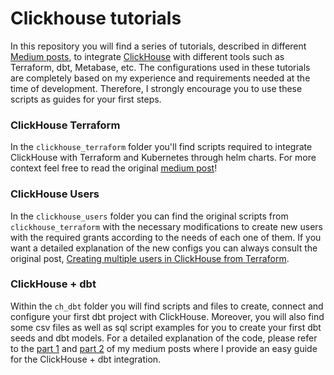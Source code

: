 # Clickhouse tutorials

In this repository you will find a series of tutorials, described in different [Medium posts](https://medium.com/@brendavarguez21), to integrate [ClickHouse](https://clickhouse.com/) with different tools such as Terraform, dbt, Metabase, etc. The configurations used in these tutorials are completely based on my experience and requirements needed at the time of development. Therefore, I strongly encourage you to use these scripts as guides for your first steps.

### ClickHouse Terraform

In the `clickhouse_terraform` folder you'll find scripts required to integrate ClickHouse with Terraform and Kubernetes through helm charts. For more context feel free to read the original [medium post](https://medium.com/@brendavarguez21/deploying-clickhouse-on-a-kubernetes-cluster-using-terraform-d4e2234c27af)!

### ClickHouse Users

In the `clickhouse_users` folder you can find the original scripts from `clickhouse_terraform` with the necessary modifications to create new users with the required grants according to the needs of each one of them. If you want a detailed explanation of the new configs you can always consult the original post, [Creating multiple users in ClickHouse from Terraform](https://medium.com/@brendavarguez21/creating-multiple-users-in-clickhouse-from-terraform-998ccfa6c44a).

### ClickHouse + dbt

Within the `ch_dbt` folder you will find scripts and files to create, connect and configure your first dbt project with ClickHouse.  Moreover, you will also find some csv files as well as sql script examples for you to create your first dbt seeds and dbt models. For a detailed explanation of the code, please refer to the [part 1](https://medium.com/@brendavarguez21/coding-symphony-unleashing-the-power-of-clickhouse-and-dbt-for-modern-data-analytics-part-1-edaa9ed2a457) and [part 2](https://medium.com/@brendavarguez21/coding-symphony-unleashing-the-power-of-clickhouse-and-dbt-for-modern-data-analytics-part-2-f486f9af54bd) of my medium posts where I provide an easy guide for the ClickHouse + dbt integration.
